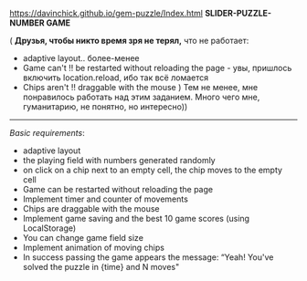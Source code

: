 
https://davinchick.github.io/gem-puzzle/Index.html
**SLIDER-PUZZLE-NUMBER GAME**

( **Друзья, чтобы никто время зря не терял,** что не работает:
- adaptive layout.. более-менее
- Game can't !! be restarted without reloading the page - увы, пришлось включить location.reload, ибо так всё ломается
- Chips aren't !! draggable with the mouse )
Тем не менее, мне понравилось работать над этим заданием. Много чего мне, гуманитарию, не понятно, но интересно))
___________________________________________________________________________________
*Basic requirements*:
- adaptive layout
- the playing field with numbers generated randomly
- on click on a chip next to an empty cell, the chip
  moves to the empty cell
- Game can be restarted without reloading the page
- Implement timer and counter of movements
- Chips are draggable with the mouse
- Implement game saving and the best 10 game scores 
  (using LocalStorage)
- You can change game field size 
- Implement animation of moving chips
- In success passing the game appears the message: 
  “Yeah! You've solved the puzzle in {time} and N moves"

